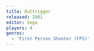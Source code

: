 ```yaml
---
title: Outtrigger
released: 2001
editor: Sega
players: 4
genres:
  - 'First Person Shooter (FPS)'
---
```

